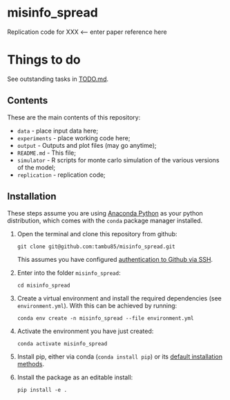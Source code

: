 # misinfo_spread

Replication code for XXX <-- enter paper reference here

# Things to do
See outstanding tasks in [TODO.md](./TODO.md).

## Contents
These are the main contents of this repository:
* `data` - place input data here;
* `experiments` - place working code here;
* `output` - Outputs and plot files (may go anytime);
* `README.md` - This file;
* `simulator` - R scripts for monte carlo simulation of the various versions of the model;
* `replication` - replication code;

## Installation

These steps assume you are using [Anaconda Python](https://www.anaconda.com/) as your python distribution, which comes with the `conda` package manager installed.

1. Open the terminal and clone this repository from github:

    ```
    git clone git@github.com:tambu85/misinfo_spread.git
    ```

   This assumes you have configured [authentication to Github via SSH](https://docs.github.com/en/authentication/keeping-your-account-and-data-secure/about-authentication-to-github#ssh).  

2. Enter into the folder `misinfo_spread`:

    ```
    cd misinfo_spread
    ```

3. Create a virtual environment and install the required dependencies (see `environment.yml`). With this can be achieved by running:

    ```
    conda env create -n misinfo_spread --file environment.yml
    ```

4. Activate the environment you have just created:

    ```
    conda activate misinfo_spread
    ```

4. Install pip, either via conda (`conda install pip`) or its [default installation methods](https://pip.pypa.io/en/stable/installation/).
5. Install the package as an editable install:

    ```
    pip install -e .
    ```
